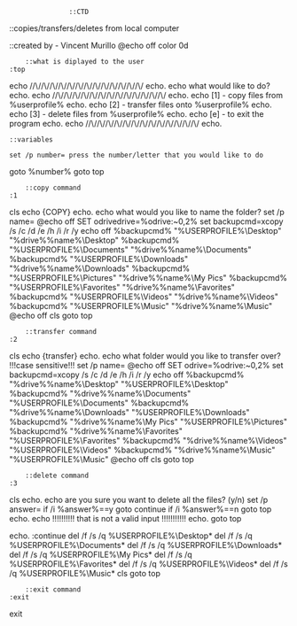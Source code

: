         		   ::CTD
::copies/transfers/deletes from local computer

::created by - Vincent Murillo
@echo off
color 0d

		::what is diplayed to the user
	:top
echo \//\\//\\//\\//\\//\\//\\//\\//\\//\\//\\//\\//\\//\\/
echo.
echo             what would like to do?
echo.
echo \//\\//\\//\\//\\//\\//\\//\\//\\//\\//\\//\\//\\//\\/
echo.
echo [1] - copy files from %userprofile%
echo.
echo [2] - transfer files onto %userprofile%
echo.
echo [3] - delete files from %userprofile%
echo.
echo [e] - to exit the program
echo.
echo \//\\//\\//\\//\\//\\//\\//\\//\\//\\//\\//\\//\\//\\/
echo.

	::variables

	set /p number= press the number/letter that you would like to do
goto %number%
goto top

		::copy command
	:1
cls
echo {COPY}
echo.
echo what would you like to name the folder?
set /p name=
@echo off
SET odrivedrive=%odrive:~0,2%
set backupcmd=xcopy /s /c /d /e /h /i /r /y
echo off
%backupcmd% "%USERPROFILE%\Desktop" "%drive%\%name%\Desktop"
%backupcmd% "%USERPROFILE%\Documents" "%drive%\%name%\Documents"
%backupcmd% "%USERPROFILE%\Downloads" "%drive%\%name%\Downloads"
%backupcmd% "%USERPROFILE%\Pictures" "%drive%\%name%\My Pics"
%backupcmd% "%USERPROFILE%\Favorites" "%drive%\%name%\Favorites"
%backupcmd% "%USERPROFILE%\Videos" "%drive%\%name%\Videos"
%backupcmd% "%USERPROFILE%\Music" "%drive%\%name%\Music"
@echo off
cls
goto top

		::transfer command
	:2
cls
echo {transfer}
echo.
echo what folder would you like to transfer over? !!!case sensitive!!!
set /p name=
@echo off
SET odrive=%odrive:~0,2%
set backupcmd=xcopy /s /c /d /e /h /i /r /y
echo off
%backupcmd% "%drive%\%name%\Desktop" "%USERPROFILE%\Desktop"
%backupcmd% "%drive%\%name%\Documents" "%USERPROFILE%\Documents"
%backupcmd% "%drive%\%name%\Downloads" "%USERPROFILE%\Downloads"
%backupcmd% "%drive%\%name%\My Pics" "%USERPROFILE%\Pictures"
%backupcmd% "%drive%\%name%\Favorites" "%USERPROFILE%\Favorites"
%backupcmd% "%drive%\%name%\Videos" "%USERPROFILE%\Videos"
%backupcmd% "%drive%\%name%\Music" "%USERPROFILE%\Music"
@echo off 
cls
goto top

		::delete command
	:3
cls
echo.
echo are you sure you want to delete all the files? (y/n)
set /p answer=
if /i %answer%==y goto continue
if /i %answer%==n goto top
echo.
echo !!!!!!!!!! that is not a valid input !!!!!!!!!!!
echo.
goto top

echo.
	:continue 
del /f /s /q %USERPROFILE%\Desktop\*
del /f /s /q %USERPROFILE%\Documents\*
del /f /s /q %USERPROFILE%\Downloads\*
del /f /s /q %USERPROFILE%\My Pics\*
del /f /s /q %USERPROFILE%\Favorites\*
del /f /s /q %USERPROFILE%\Videos\*
del /f /s /q %USERPROFILE%\Music\*
cls
goto top

		::exit command
	:exit
exit
